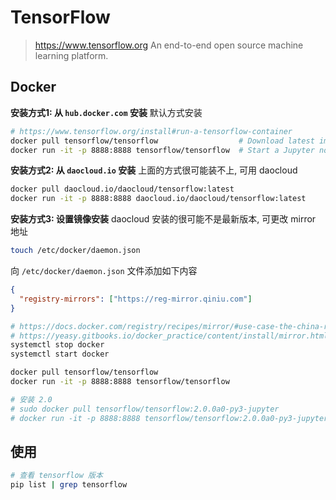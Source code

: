 # TensorFlow

> <https://www.tensorflow.org> An end-to-end open source machine learning platform.

## Docker

**安装方式1: 从 `hub.docker.com` 安装** 默认方式安装

```bash
# https://www.tensorflow.org/install#run-a-tensorflow-container
docker pull tensorflow/tensorflow                  # Download latest image
docker run -it -p 8888:8888 tensorflow/tensorflow  # Start a Jupyter notebook server
```

**安装方式2: 从 `daocloud.io` 安装** 上面的方式很可能装不上, 可用 daocloud

```bash
docker pull daocloud.io/daocloud/tensorflow:latest
docker run -it -p 8888:8888 daocloud.io/daocloud/tensorflow:latest
```

**安装方式3: 设置镜像安装** daocloud 安装的很可能不是最新版本, 可更改 mirror 地址

```bash
touch /etc/docker/daemon.json
```

向 `/etc/docker/daemon.json` 文件添加如下内容

```json
{
  "registry-mirrors": ["https://reg-mirror.qiniu.com"]
}
```

```bash
# https://docs.docker.com/registry/recipes/mirror/#use-case-the-china-registry-mirror
# https://yeasy.gitbooks.io/docker_practice/content/install/mirror.html
systemctl stop docker
systemctl start docker

docker pull tensorflow/tensorflow
docker run -it -p 8888:8888 tensorflow/tensorflow

# 安装 2.0
# sudo docker pull tensorflow/tensorflow:2.0.0a0-py3-jupyter
# docker run -it -p 8888:8888 tensorflow/tensorflow:2.0.0a0-py3-jupyter
```

## 使用

```bash
# 查看 tensorflow 版本
pip list | grep tensorflow
```